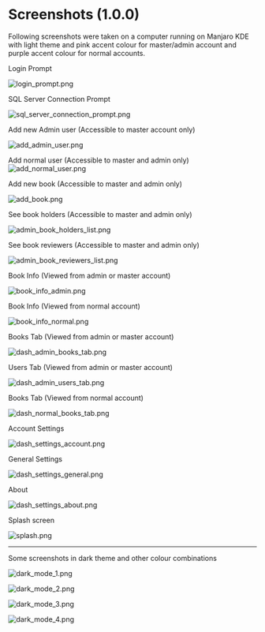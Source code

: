 # Screenshots (1.0.0)

Following screenshots were taken on a computer running on Manjaro KDE with light theme and pink accent colour for master/admin account and purple accent colour for normal accounts.

Login Prompt

![login_prompt.png](https://raw.githubusercontent.com/rnayabed/SnakeBrary/master/screenshots/login_prompt.png)

SQL Server Connection Prompt

![sql_server_connection_prompt.png](https://raw.githubusercontent.com/rnayabed/SnakeBrary/master/screenshots/sql_server_connection_prompt.png)

Add new Admin user (Accessible to master account only)

![add_admin_user.png](https://raw.githubusercontent.com/rnayabed/SnakeBrary/master/screenshots/add_admin_user.png)

Add normal user (Accessible to master and admin only)
![add_normal_user.png](https://raw.githubusercontent.com/rnayabed/SnakeBrary/master/screenshots/add_normal_user.png)

Add new book (Accessible to master and admin only)

![add_book.png](https://raw.githubusercontent.com/rnayabed/SnakeBrary/master/screenshots/add_book.png)

See book holders (Accessible to master and admin only)

![admin_book_holders_list.png](https://raw.githubusercontent.com/rnayabed/SnakeBrary/master/screenshots/admin_book_holders_list.png)

See book reviewers (Accessible to master and admin only)

![admin_book_reviewers_list.png](https://raw.githubusercontent.com/rnayabed/SnakeBrary/master/screenshots/admin_book_reviewers_list.png)

Book Info (Viewed from admin or master account)

![book_info_admin.png](https://raw.githubusercontent.com/rnayabed/SnakeBrary/master/screenshots/book_info_admin.png)

Book Info (Viewed from normal account)

![book_info_normal.png](https://raw.githubusercontent.com/rnayabed/SnakeBrary/master/screenshots/book_info_normal.png)

Books Tab (Viewed from admin or master account)

![dash_admin_books_tab.png](https://raw.githubusercontent.com/rnayabed/SnakeBrary/master/screenshots/dash_admin_books_tab.png)

Users Tab (Viewed from admin or master account)

![dash_admin_users_tab.png](https://raw.githubusercontent.com/rnayabed/SnakeBrary/master/screenshots/dash_admin_users_tab.png)

Books Tab (Viewed from normal account)

![dash_normal_books_tab.png](https://raw.githubusercontent.com/rnayabed/SnakeBrary/master/screenshots/dash_normal_books_tab.png)

Account Settings

![dash_settings_account.png](https://raw.githubusercontent.com/rnayabed/SnakeBrary/master/screenshots/dash_settings_account.png)

General Settings

![dash_settings_general.png](https://raw.githubusercontent.com/rnayabed/SnakeBrary/master/screenshots/dash_settings_general.png)

About

![dash_settings_about.png](https://raw.githubusercontent.com/rnayabed/SnakeBrary/master/screenshots/dash_settings_about.png)

Splash screen

![splash.png](https://raw.githubusercontent.com/rnayabed/SnakeBrary/master/screenshots/splash.png)

----

Some screenshots in dark theme and other colour combinations

![dark_mode_1.png](https://raw.githubusercontent.com/rnayabed/SnakeBrary/master/screenshots/dark_mode_1.png)

![dark_mode_2.png](https://raw.githubusercontent.com/rnayabed/SnakeBrary/master/screenshots/dark_mode_2.png)

![dark_mode_3.png](https://raw.githubusercontent.com/rnayabed/SnakeBrary/master/screenshots/dark_mode_3.png)

![dark_mode_4.png](https://raw.githubusercontent.com/rnayabed/SnakeBrary/master/screenshots/dark_mode_4.png)
